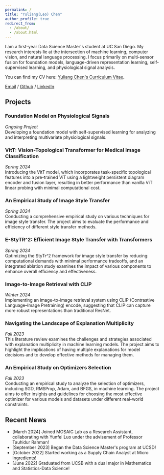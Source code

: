 ```yaml
---
permalink: /
title: "Yuliang(Leo) Chen"
author_profile: true
redirect_from: 
  - /about/
  - /about.html
---
```


I am a first-year Data Science Master's student at UC San Diego. My research interests lie at the intersection of machine learning, computer vision, and natural language processing. I focus primarily on multi-sensor fusion for foundation models, language-driven representation learning, self-supervised learning, and physiological signal analysis.

You can find my CV here: [Yuliang Chen's Curriculum Vitae](../assets/Chen_Yuliang_DSCV.pdf).

[Email](mailto:yuc204@ucsd.edu) / [Github](https://github.com/yuc0805) / [LinkedIn](https://www.linkedin.com/in/yuliang-chen-74666b236/)

## Projects
### Foundation Model on Physiological Signals
*Ongoing Project*  
Developing a foundation model with self-supervised learning for analyzing and interpreting multivariate physiological signals.
### VitT: Vision-Topological Transformer for Medical Image Classification
*Spring 2024*  
Introducing the VitT model, which incorporates task-specific topological features into a pre-trained ViT using a lightweight persistent diagram encoder and fusion layer, resulting in better performance than vanilla ViT linear probing with minimal computational cost.
### An Empirical Study of Image Style Transfer
*Spring 2024*  
Conducting a comprehensive empirical study on various techniques for image style transfer. The project aims to evaluate the performance and efficiency of different style transfer methods.
### E-StyTR^2: Efficient Image Style Transfer with Transformers
*Spring 2024*  
Optimizing the StyTr^2 framework for image style transfer by reducing computational demands with minimal performance tradeoffs, and an integrated ablation study examines the impact of various components to enhance overall efficiency and effectiveness.
### Image-to-Image Retrieval with CLIP
*Winter 2024*  
Implementing an image-to-image retrieval system using CLIP (Contrastive Language–Image Pretraining) encode, suggesting that CLIP can capture more robust representations than traditional ResNet.
### Navigating the Landscape of Explanation Multiplicity
*Fall 2023*  
This literature review examines the challenges and strategies associated with explanation multiplicity in machine learning models. The project aims to highlight the implications of having multiple explanations for model decisions and to develop effective methods for managing them.
### An Empirical Study on Optimizers Selection
*Fall 2023*  
Conducting an empirical study to analyze the selection of optimizers, including SGD, RMSProp, Adam, and BFGS, in machine learning. The project aims to offer insights and guidelines for choosing the most effective optimizer for various models and datasets under different real-world constraints.

## Recent News
- [March 2024] Joined MOSAIC Lab as a Research Assistant, collaborating with Yunfei Luo under the advisement of Professor Tauhidur Rahman!
- [September 2023] Began the Data Science Master's program at UCSD!
- [October 2022] Started working as a Supply Chain Analyst at Micro Ingredients!
- [June 2022] Graduated from UCSB with a dual major in Mathematics and Statistics-Data Science!
